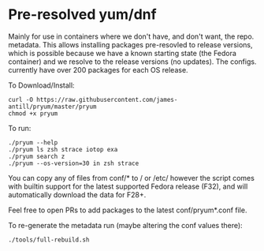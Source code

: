 Pre-resolved yum/dnf
====================

Mainly for use in containers where we don't have, and don't want, the repo.
metadata. This allows installing packages pre-resovled to release versions,
which is possible because we have a known starting state (the Fedora container)
and we resolve to the release versions (no updates). The configs. currently
have over 200 packages for each OS release.

To Download/Install:

    curl -O https://raw.githubusercontent.com/james-antill/pryum/master/pryum
    chmod +x pryum

To run:

    ./pryum --help
    ./pryum ls zsh strace iotop exa
    ./pryum search z
    ./pryum --os-version=30 in zsh strace

You can copy any of files from conf/* to / or /etc/ however the script comes
with builtin support for the latest supported Fedora release (F32), and will
automatically download the data for F28+.

Feel free to open PRs to add packages to the latest conf/pryum*.conf file.

To re-generate the metadata run (maybe altering the conf values there):

    ./tools/full-rebuild.sh
